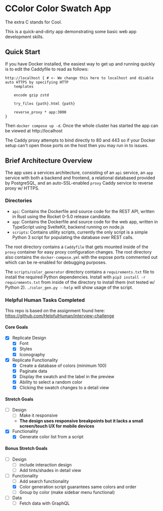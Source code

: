 # CColor Color Swatch App

The extra C stands for Cool.

This is a quick-and-dirty app demonstrating some basic web app development skills.

## Quick Start

If you have Docker installed, the easiest way to get up and running quickly is to edit the Caddyfile to read as follows:

```
http://localhost { # <- We change this here to localhost and disable auto HTTPS by specifying HTTP
    templates

    encode gzip zstd

    try_files {path}.html {path}

    reverse_proxy * app:3000
}
```

Then `docker compose up -d`. Once the whole cluster has started the app can be viewed at http://localhost

The Caddy proxy attempts to bind directly to 80 and 443 so if your Docker setup can't open those ports on the host then you may run in to issues.

## Brief Architecture Overview

The app uses a services architecture, consisting of an `api` service, an `app` service with both a backend and frontend, a relational databased provided by PostgreSQL, and an auto-SSL-enabled `proxy` Caddy service to reverse proxy w/ HTTPS.

### Directories
- `api`: Contains the Dockerfile and source code for the REST API, written in Rust using the Rocket 0-5.0 release candidate.
- `app`: Contains the Dockerfile and source code for the web app, written in TypeScript using SvelteKit, backend running on node.js
- `scripts`: Contains utility scripts, currently the only script is a simple Python 3 script for populating the database over REST calls.

The root directory contains a `Caddyfile` that gets mounted inside of the `proxy` container for easy proxy configuration changes. The root directory also contains the `docker-compose.yml` with the expose ports commented out which can be re-enabled for debugging purposes.

The `scripts/color_generator` directory contains a `requirements.txt` file to install the required Python dependencies. Install with `pip3 install -r requirements.txt` from inside of the directory to install them (not tested w/ Python 2). `./color_gen.py --help` will show usage of the script.

### Helpful Human Tasks Completed

This repo is based on the assignment found here: https://github.com/HelpfulHuman/interview-challenge

#### Core Goals

- [x] Replicate Design
  - [x] Font
  - [x] Styles
  - [x] Iconography
- [x] Replicate Functionality 
  - [x] Create a database of colors (minimum 100)
  - [x] Paginate data
  - [x] Display the swatch and the label in the preview
  - [x] Ability to select a random color
  - [x] Clicking the swatch changes to a detail view

#### Stretch Goals
- [ ] Design
  - [ ]  Make it responsive
    - **The design uses responsive breakpoints but it lacks a small screen/touch UX for mobile devices**
- [x] Functionality
  - [x] Generate color list from a script

#### Bonus Stretch Goals
- [ ] Design
  - [ ] include interaction design
  - [ ] Add tints/shades in detail view
- [ ] Functionality
  - [ ] Add search functionality
  - [x] Color generation script guarantees same colors and order
  - [ ] Group by color (make sidebar menu functional)
- [ ] Data
  - [ ] Fetch data with GraphQL